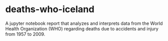 # deaths-who-iceland

A jupyter notebook report that analyzes and interprets data from the World Health Organization (WHO) regarding deaths due to accidents and injury from 1957 to 2009.
